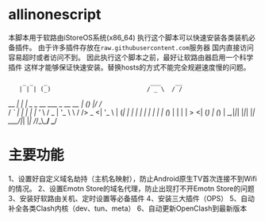 # allinonescript
本脚本用于软路由iStoreOS系统(x86_64)
执行这个脚本可以快速安装各类装机必备插件。
由于许多插件存放在`raw.githubusercontent.com`服务器
国内直接访问容易超时或者访问不到。
因此执行这个脚本之前，最好让软路由器启用一个科学插件
这样才能够保证快速安装。替换hosts的方式不能完全规避速度慢的问题。


        _ _   _                             ___    __  
       | | | (_)                           / _ \  / /  
   __ _| | |  _ _ __     ___  _ __   __  _| (_) |/ /_  
  / _` | | | | | '_ \   / _ \| '_ \  \ \/ /> _ <| '_ \ 
 | (_| | | | | | | | | | (_) | | | |  >  <| (_) | (_) |
  \__,_|_|_| |_|_| |_|  \___/|_| |_| /_/\_\\___/ \___/ 
                                                       
                                                       
# 主要功能
1、设置好自定义域名劫持（主机名映射），防止Android原生TV首次连接不到Wifi的情况。
2、设置Emotn Store的域名代理，防止出现打不开Emotn Store的问题
3、安装好软路由关机、定时设置等必备插件
4、安装三大插件（OPS）
5、自动补全各类Clash内核（dev、tun、meta）
6、自动更新OpenClash到最新版本
